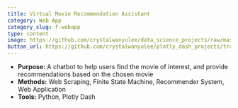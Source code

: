 ```yaml
---
title: Virtual Movie Recommendation Assistant
category: Web App
category_slug: f-webapp
type: content
image: https://github.com/crystalwanyulee/data_science_projects/raw/master/images/chatbot.png
button_url: https://github.com/crystalwanyulee/plotly_dash_projects/tree/main/project%203
---
```


* **Purpose:** A chatbot to help users find the movie of interest, and provide recommendations based on the chosen movie
* **Methods:** Web Scraping, Finite State Machine, Recommender System, Web Application
* **Tools:** Python, Plotly Dash
